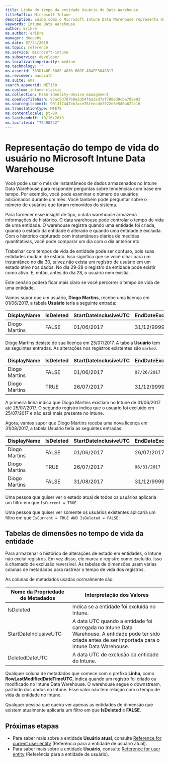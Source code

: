 ```yaml
---
title: Linha do tempo da entidade Usuário do Data Warehouse
titleSuffix: Microsoft Intune
description: Saiba como o Microsoft Intune Data Warehouse representa Usuários em uma linha do tempo.
keywords: Intune Data Warehouse
author: Erikre
ms.author: erikre
manager: dougeby
ms.date: 07/24/2019
ms.topic: reference
ms.service: microsoft-intune
ms.subservice: developer
ms.localizationpriority: medium
ms.technology: ''
ms.assetid: 363D148E-688F-4830-B6DE-AB4FE3648817
ms.reviewer: aanavath
ms.suite: ems
search.appverid: MET150
ms.custom: intune-classic
ms.collection: M365-identity-device-management
ms.openlocfilehash: 93ac5d78760e2db4f6a3ad7af7888d9cba789e93
ms.sourcegitcommit: 9013f7442bbface78feecde2922e8e546a622c16
ms.translationtype: MTE75
ms.contentlocale: pt-BR
ms.lasthandoff: 10/16/2019
ms.locfileid: "72490242"
---
```

# <a name="user-lifetime-representation-in-the-microsoft-intune-data-warehouse"></a>Representação do tempo de vida do usuário no Microsoft Intune Data Warehouse

Você pode usar o mês de instantâneos de dados armazenados no Intune Data Warehouse para responder perguntas sobre tendências com base em tempo. Por exemplo, você pode examinar o número de usuários adicionados durante um mês. Você também pode perguntar sobre o número de usuários que foram removidos do sistema.

Para fornecer esse insight de tipo, o data warehouse armazena informações de histórico. O data warehouse pode controlar o tempo de vida de uma entidade. O warehouse registra quando uma entidade foi criada, quando o estado da entidade é alterado e quando uma entidade é excluída. Com o histórico capturado com instantâneos diários de medidas quantitativas, você pode comparar um dia com o dia anterior etc.

Trabalhar com tempos de vida de entidade pode ser confuso, pois suas entidades mudam de estado. Isso significa que se você olhar para um instantâneo no dia 30, talvez não exista um registro de usuário em um estado ativo nos dados. No dia 29-28 o registro da entidade pode existir como ativo. E, então, antes do dia 28, o usuário nem existia.

Este cenário poderá ficar mais claro se você percorrer o tempo de vida de uma entidade.

Vamos supor que um usuário, **Diogo Martins**, recebe uma licença em 01/06/2017, a tabela **Usuário** teria a seguinte entrada: 
 
| DisplayName | IsDeleted | StartDateInclusiveUTC | EndDateExclusiveUTC | IsCurrent 
| -- | -- | -- | -- | -- |
| Diogo Martins | FALSE | 01/06/2017 | 31/12/9999 | TRUE
 
Diogo Martins desiste de sua licença em 25/07/2017. A tabela **Usuário** tem as seguintes entradas. As alterações nos registros existentes são `marked`. 

| DisplayName | IsDeleted | StartDateInclusiveUTC | EndDateExclusiveUTC | IsCurrent 
| -- | -- | -- | -- | -- |
| Diogo Martins | FALSE | 01/06/2017 | `07/26/2017` | `FALSE` 
| Diogo Martins | TRUE | 26/07/2017 | 31/12/9999 | TRUE 

A primeira linha indica que Diogo Martins existiam no Intune de 01/06/2017 até 25/07/2017. O segundo registro indica que o usuário foi excluído em 25/07/2017 e não está mais presente no Intune.

Agora, vamos supor que Diogo Martins receba uma nova licença em 31/08/2017, a tabela Usuário teria as seguintes entradas:
 
| DisplayName | IsDeleted | StartDateInclusiveUTC | EndDateExclusiveUTC | IsCurrent 
| -- | -- | -- | -- | -- |
| Diogo Martins | FALSE | 01/06/2017 | 26/07/2017 | FALSE 
| Diogo Martins | TRUE | 26/07/2017 | `08/31/2017` | `FALSE` 
| Diogo Martins | FALSE | 31/08/2017 | 31/12/9999 | TRUE 
 
Uma pessoa que quiser ver o estado atual de todos os usuários aplicaria um filtro em que `IsCurrent = TRUE`. 
 
Uma pessoa que quiser ver somente os usuários existentes aplicaria um filtro em que `IsCurrent = TRUE AND IsDeleted = FALSE`.

## <a name="dimension-tables-in-the-entity-lifetime"></a>Tabelas de dimensões no tempo de vida da entidade

Para armazenar o histórico de alterações de estado em entidades, o Intune não exclui registros. Em vez disso, ele marca o registro como excluído. Isso é chamado de exclusão reversível. As tabelas de dimensões usam várias colunas de metadados para rastrear o tempo de vida dos registros. 

As colunas de metadados usadas normalmente são: 

| Nome da Propriedade de Metadados  | Interpretação dos Valores |
|--|--|
| IsDeleted | Indica se a entidade foi excluída no Intune. |
| StartDateInclusiveUTC  | A data UTC quando a entidade foi carregada no Intune Data Warehouse. A entidade pode ter sido criada antes de ser importada para o Intune Data Warehouse. |
| DeletedDateUTC  | A data UTC de exclusão da entidade do Intune. |  

Qualquer coluna de metadados que comece com o prefixo **Linha**, como **RowLastModifiedDateTimeUTC**, indica quando um registro foi criado ou modificado no Intune Data Warehouse. O warehouse segue o downstream, partindo dos dados no Intune. Esse valor não tem relação com o tempo de vida da entidade no Intune.  
 
Qualquer pessoa que queira ver apenas as entidades de dimensão que existem atualmente aplicaria um filtro em que **IsDeleted = FALSE**.

## <a name="next-steps"></a>Próximas etapas

- Para saber mais sobre a entidade **Usuário atual**, consulte [Reference for current user entity](../reports-ref-current-user.md) (Referência para a entidade de usuário atual).
- Para saber mais sobre a entidade **Usuário**, consulte [Reference for user entity](../reports-ref-user.md) (Referência para a entidade de usuário).

